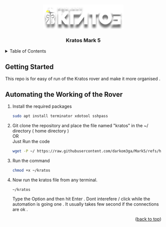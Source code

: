 
<a id="readme-top"></a>

<br />
<div align="center">
  <a href="https://kratos-the-rover.github.io/">
    <img src="extrafiles/logo.png" alt="Logo" width="260" height="80">
  </a>
  <h3 align="center">Kratos Mark 5 </h3>
</div>



<details>
  <summary>Table of Contents</summary>
  <ol>
    <a href="#automating-the-running-of-the-rover">Automating the Working of the Rover</a>
  </ol>
</details>




## Getting Started

This repo is for easy of run of the Kratos rover and make it more organised .

## Automating the Working of the Rover


1. Install the required packages
    ```sh
    sudo apt install terminator xdotool sshpass
    ```
2. Git clone the repository and place the file named "kratos" in the ~/ directory ( home directory )</br>OR</br>Just Run the code 
    ```sh
    wget -P ~/ https://raw.githubusercontent.com/darkom3ga/Mark5/refs/heads/main/kratos
    ```

3. Run the command 
    ```sh
    chmod +x ~/kratos
    ```

4. Now run the kratos file from any terminal. 
    ```sh
    ~/kratos
    ```
    Type the Option and then hit Enter . Dont interefere / click while the automation is going one . It usually takes few second if the connections are ok . 

<p align="right">(<a href="#readme-top">back to top</a>)</p>

